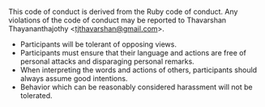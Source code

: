 This code of conduct is derived from the Ruby code of conduct. Any violations of the code of conduct may be reported to Thavarshan Thayananthajothy <[tjthavarshan@gmail.com](tjthavarshan@gmail.com)>.

- Participants will be tolerant of opposing views.
- Participants must ensure that their language and actions are free of personal attacks and disparaging personal remarks.
- When interpreting the words and actions of others, participants should always assume good intentions.
- Behavior which can be reasonably considered harassment will not be tolerated.
